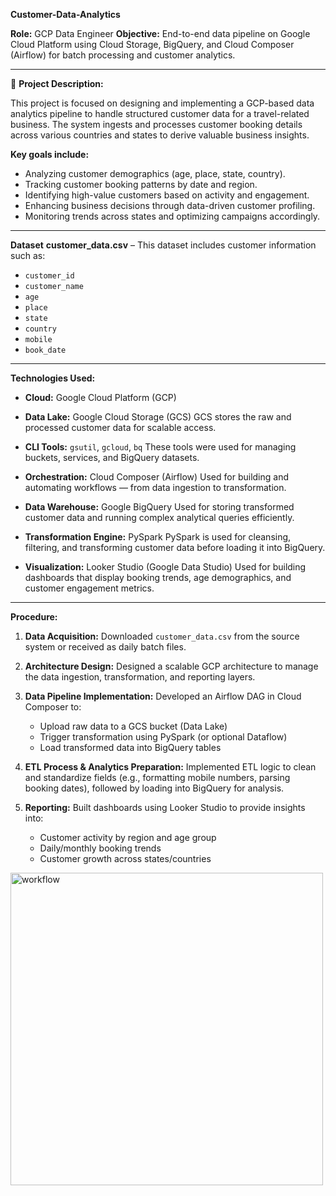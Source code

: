 **Customer-Data-Analytics**

**Role:** GCP Data Engineer
**Objective:** End-to-end data pipeline on Google Cloud Platform using Cloud Storage, BigQuery, and Cloud Composer (Airflow) for batch processing and customer analytics.

---

📝 **Project Description:**

This project is focused on designing and implementing a GCP-based data analytics pipeline to handle structured customer data for a travel-related business. The system ingests and processes customer booking details across various countries and states to derive valuable business insights.

**Key goals include:**

* Analyzing customer demographics (age, place, state, country).
* Tracking customer booking patterns by date and region.
* Identifying high-value customers based on activity and engagement.
* Enhancing business decisions through data-driven customer profiling.
* Monitoring trends across states and optimizing campaigns accordingly.

---

**Dataset**
**customer_data.csv** – This dataset includes customer information such as:

* `customer_id`
* `customer_name`
* `age`
* `place`
* `state`
* `country`
* `mobile`
* `book_date`

---

**Technologies Used:**

* **Cloud:** Google Cloud Platform (GCP)

* **Data Lake:** Google Cloud Storage (GCS)
  GCS stores the raw and processed customer data for scalable access.

* **CLI Tools:** `gsutil`, `gcloud`, `bq`
  These tools were used for managing buckets, services, and BigQuery datasets.

* **Orchestration:** Cloud Composer (Airflow)
  Used for building and automating workflows — from data ingestion to transformation.

* **Data Warehouse:** Google BigQuery
  Used for storing transformed customer data and running complex analytical queries efficiently.

* **Transformation Engine:** PySpark
  PySpark is used for cleansing, filtering, and transforming customer data before loading it into BigQuery.

* **Visualization:** Looker Studio (Google Data Studio)
  Used for building dashboards that display booking trends, age demographics, and customer engagement metrics.

---

**Procedure:**

1. **Data Acquisition:**
   Downloaded `customer_data.csv` from the source system or received as daily batch files.

2. **Architecture Design:**
   Designed a scalable GCP architecture to manage the data ingestion, transformation, and reporting layers.

3. **Data Pipeline Implementation:**
   Developed an Airflow DAG in Cloud Composer to:

   * Upload raw data to a GCS bucket (Data Lake)
   * Trigger transformation using PySpark (or optional Dataflow)
   * Load transformed data into BigQuery tables

4. **ETL Process & Analytics Preparation:**
   Implemented ETL logic to clean and standardize fields (e.g., formatting mobile numbers, parsing booking dates), followed by loading into BigQuery for analysis.

5. **Reporting:**
   Built dashboards using Looker Studio to provide insights into:

   * Customer activity by region and age group
   * Daily/monthly booking trends
   * Customer growth across states/countries

<img width="500" alt="workflow" src="https://github.com/user-attachments/assets/82ba754a-696c-412f-93c4-8659d43941d8" />
 
 
